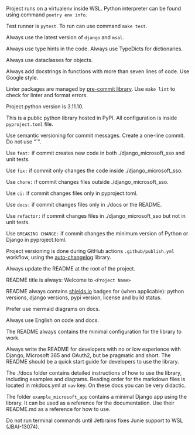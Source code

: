 Project runs on a virtualenv inside WSL. Python interpreter can be found using command `poetry env info`.

Test runner is `pytest`. To run can use command `make test`.

Always use the latest version of `django` and `msal`.

Always use type hints in the code. Always use TypeDicts for dictionaries.

Always use dataclasses for objects.

Always add docstrings in functions with more than seven lines of code. Use Google style.

Linter packages are managed by [pre-commit library](https://github.com/pre-commit/pre-commit). Use `make lint` to check for linter and format errors.

Project python version is 3.11.10.

This is a public python library hosted in PyPI. All configuration is inside `pyproject.toml` file.

Use semantic versioning for commit messages. Create a one-line commit. Do not use "`".

Use `feat:` if commit creates new code in both ./django_microsoft_sso and unit tests.

Use `fix:` if commit only changes the code inside ./django_microsoft_sso.

Use `chore:` if commit changes files outside ./django_microsoft_sso.

Use `ci:` if commit changes files only in pyproject.toml.

Use `docs:` if commit changes files only in ./docs or the README.

Use `refactor:` if commit changes files in ./django_microsoft_sso but not in unit tests.

Use `BREAKING CHANGE:` if commit changes the minimum version of Python or Django in pyproject.toml.

Project versioning is done during GitHub actions `.github/publish.yml` workflow, using the [auto-changelog](https://github.com/KeNaCo/auto-changelog) library.

Always update the README at the root of the project.

README title is always: Welcome to `<Project Name>`

README always contains [shields.io](https://shields.io/docs) badges for (when applicable): python versions, django versions, pypi version, license and build status.

Prefer use mermaid diagrams on docs.

Always use English on code and docs.

The README always contains the minimal configuration for the library to work.

Always write the README for developers with no or low experience with Django, Microsoft 365 and OAuth2, but be pragmatic and short. The README should be a quick start guide for developers to use the library.

The ./docs folder contains detailed instructions of how to use the library, including examples and diagrams. Reading order for the markdown files is located in mkdocs.yml at `nav` key. On these docs you can be very didactic.

The folder `example_microsoft_app` contains a minimal Django app using the library. It can be used as a reference for the documentation. Use their README.md as a reference for how to use.

Do not run terminal commands until Jetbrains fixes Junie support to WSL (JBAI-13074).
